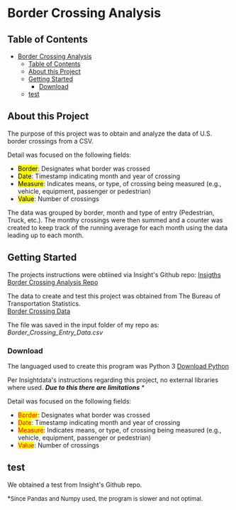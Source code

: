 # Border Crossing Analysis


## Table of Contents

- [Border Crossing Analysis](#border-crossing-analysis)
  - [Table of Contents](#table-of-contents)
  - [About this Project](#about-this-project)
  - [Getting Started](#getting-started)
    - [Download](#download)
  - [test](#test)

## About this Project   

The purpose of this project was to obtain and analyze the data of U.S. border crossings from a CSV.  

Detail was focused on the following fields:
* <mark>Border</mark>: Designates what border was crossed
* <mark>Date</mark>: Timestamp indicating month and year of crossing
* <mark>Measure</mark>: Indicates means, or type, of crossing being measured (e.g., vehicle, equipment, passenger or pedestrian)
* <mark>Value</mark>: Number of crossings

The data was grouped by border, month and type of entry (Pedestrian, Truck, etc.).  The monthy crossings were then summed and a counter was created to keep track of the running average for each month using the data leading up to each month.  




## Getting Started

The projects instructions were obtiined via Insight's Github repo:
<a href="https://github.com/InsightDataScience/border-crossing-analysis">Insigths Border Crossing Analysis Repo</a>

The data to create and test this project was obtained from The Bureau of Transportation Statistics.  
<a href="https://data.transportation.gov/Research-and-Statistics/Border-Crossing-Entry-Data/keg4-3bc2">Border Crossing Data</a>

The file was saved in the input folder of my repo as: <i>Border_Crossing_Entry_Data.csv</i>  


### Download
The languaged used to create this program was Python 3
<a href="https://www.python.org/downloads/release/python-374/">Download Python</a>

Per Insightdata's instructions regarding this project, no external libraries where used.
   ***Due to this there are limitations*** *


Detail was focused on the following fields:
* <mark style="color:red">Border</mark>: Designates what border was crossed
* <mark  style="color:red">Date</mark>: Timestamp indicating month and year of crossing
* <mark style="color:red">Measure</mark>: Indicates means, or type, of crossing being measured (e.g., vehicle, equipment, passenger or pedestrian)
* <mark style="color:red">Value</mark>: Number of crossings





## test 
We obtained a test from Insight's Github repo.




*<font size="2">Since Pandas and Numpy used, the program is slower and not optimal</font>.  
